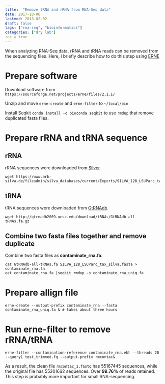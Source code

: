 ```yaml
---
title:  "Remove tRNA and rRNA from RNA-Seq data"
date: 2017-10-06
lastmod: 2018-02-02
draft: false
tags: ["rna-seq", "bioinformatics"]
categories: ["dry lab"]
toc = true
---
```


When analyzing RNA-Seq data, rRNA and tRNA reads can be removed from the sequencing files. Here, I briefly describe how to do this step using [ERNE](http://erne.sourceforge.net/index.php)

<!--more-->

# Prepare software

Download software from `https://sourceforge.net/projects/erne/files/2.1.1/`

Unzip and move `erne-create` and `erne-filter` to `~/local/bin`

Install Seqkit `conda install -c bioconda seqkit` to use `rmdup` that remove duplicated fasta files.


# Prepare rRNA and tRNA sequence

## rRNA

rRNA sequences were downloaded from [Silver](https://www.arb-silva.de/)


```
wget https://www.arb-silva.de/fileadmin/silva_databases/current/Exports/SILVA_128_LSUParc_tax_silva.fasta.gz
```

## tRNA

tRNA sequences were downloaded from [GtRNAdb](http://gtrnadb2009.ucsc.edu/download.html).

```
wget http://gtrnadb2009.ucsc.edu/download/tRNAs/GtRNAdb-all-tRNAs.fa.gz
```

## Combine two fasta files together and remove duplicate

Combine two fasta files as **contaminate_rna.fa**.

```
cat GtRNAdb-all-tRNAs.fa SILVA_128_LSUParc_tax_silva.fasta > contaminate_rna.fa
cat contaminate_rna.fa |seqkit rmdup -o contaminate_rna_uniq.fa
```

# Prepare allign file

```
erne-create --output-prefix contaminate_rna --fasta contaminate_rna_uniq.fa & # takes about three hours
```

# Run erne-filter to remove rRNA/tRNA

```
erne-filter --contamination-reference contaminate_rna.ebh --threads 20 --query1 test_trimmed.fq --output-prefix rmcontac&
```

As a result, the clean file `rmcontac_1.fastq` has 55167445 sequences, while the original file has 55301662 sequences. Over **99.76%** of reads retained. This step is probably more important for small RNA-sequencing.
